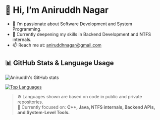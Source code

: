 # 👋 Hi, I’m Aniruddh Nagar

- 👀 I’m passionate about Software Development and System Programming.
- 🌱 Currently deepening my skills in Backend Development and NTFS internals.
- 📫 Reach me at: [aniruddhnagar@gmail.com](mailto:aniruddhnagar@gmail.com)

## 📊 GitHub Stats & Language Usage

<!-- GitHub stats with private contributions and ranking icon -->
![Aniruddh's GitHub stats](https://github-readme-stats.vercel.app/api?username=aniruddhnagar&show_icons=true&count_private=true&theme=transparent&rank_icon=github)

<!-- Most used languages across public and private repos in donut layout -->
[![Top Languages](https://github-readme-stats.vercel.app/api/top-langs/?username=aniruddhnagar&layout=donut-vertical&theme=transparent&count_private=true&hide=html,css,javascript)](https://github.com/anuraghazra/github-readme-stats)

> ⚙️ Languages shown are based on code in public and private repositories.  
> 🧠 Currently focused on: **C++, Java, NTFS internals, Backend APIs, and System-Level Tools.**

<!---
aniruddhnagar is a ✨ special ✨ repository because its `README.md` (this file) appears on your GitHub profile.
You can click the Preview link to take a look at your changes.
--->
